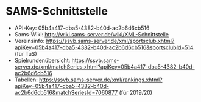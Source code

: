 # SAMS-Schnittstelle
- API-Key: 05b4a417-dba5-4382-b40d-ac2b6d6cb516
- Sams-Wiki: http://wiki.sams-server.de/wiki/XML-Schnittstelle
- Vereinsinfo: https://ssvb.sams-server.de/xml/sportsclub.xhtml?apiKey=05b4a417-dba5-4382-b40d-ac2b6d6cb516&sportsclubId=514 (für TuS)
- Spielrundenübersicht: https://ssvb.sams-server.de/xml/matchSeries.xhtml?apiKey=05b4a417-dba5-4382-b40d-ac2b6d6cb516
- Tabellen: https://ssvb.sams-server.de/xml/rankings.xhtml?apiKey=05b4a417-dba5-4382-b40d-ac2b6d6cb516&matchSeriesId=7060877 (für 2019/20)